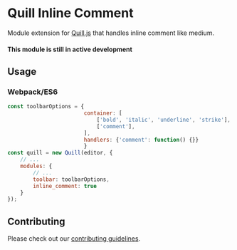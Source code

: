 # Quill Inline Comment
Module extension for [Quill.js](https://github.com/quilljs/quill) that handles inline comment like medium.

#### This module is still in active development

## Usage
### Webpack/ES6

```javascript
const toolbarOptions = {
                        container: [
                            ['bold', 'italic', 'underline', 'strike'],
                            ['comment'],   
                        ],
                        handlers: {'comment': function() {}}
                        }
const quill = new Quill(editor, {
    // ...
    modules: {
        // ...
        toolbar: toolbarOptions,
        inline_comment: true
    }
});
```

## Contributing

Please check out our [contributing guidelines](CONTRIBUTING.md).
